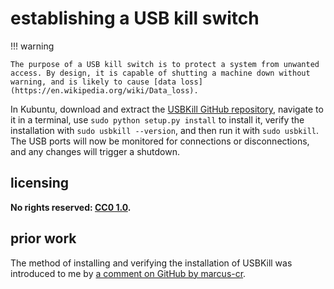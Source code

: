 # establishing a USB kill switch

!!! warning
    
    The purpose of a USB kill switch is to protect a system from unwanted access. By design, it is capable of shutting a machine down without warning, and is likely to cause [data loss](https://en.wikipedia.org/wiki/Data_loss).

In Kubuntu, download and extract the [USBKill GitHub repository](https://github.com/hephaest0s/usbkill/), navigate to it in a terminal, use `sudo python setup.py install` to install it, verify the installation with `sudo usbkill --version`, and then run it with `sudo usbkill`. The USB ports will now be monitored for connections or disconnections, and any changes will trigger a shutdown.

## licensing
**No rights reserved: [CC0 1.0](https://creativecommons.org/publicdomain/zero/1.0/).**

## prior work
The method of installing and verifying the installation of USBKill was introduced to me by [a comment on GitHub by marcus-cr](https://github.com/hephaest0s/usbkill/issues/77#issuecomment-256241358).
